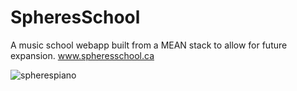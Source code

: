 # SpheresSchool

A music school webapp built from a MEAN stack to allow for future expansion. www.spheresschool.ca

![spherespiano](https://user-images.githubusercontent.com/28571149/38700597-79217612-3e50-11e8-9d19-9b2930ad7001.jpg)
